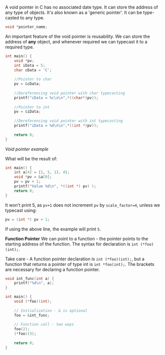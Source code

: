 A void pointer in C has no associated date type. It can store the address of any type of objects. It's also known as a 'generic pointer'. It can be type-casted to any type.
```c
void *pointer_name;
```
An important feature of the void pointer is reusability. We can store the address of **any** object, and whenever required we can typecast it to a required type.

```c
int main() { 
	void *pv; 
	int iData = 5; 
	char cData = 'C'; 
	
	//Pointer to char 
	pv = &cData; 
	
	//Dereferencing void pointer with char typecasting 
	printf("cData = %c\n\n",*((char*)pv)); 
	
	//Pointer to int 
	pv = &iData; 
	
	//Dereferencing void pointer with int typecasting 
	printf("iData = %d\n\n",*((int *)pv)); 
	
	return 0;
}
```
*Void pointer example*

What will be the result of:
```C
int main() { 
	int a[4] = {1, 5, 13, 4};
	void *pv = &a[0]; 
	pv = pv + 1; 
	printf("Value %d\n", *((int *) pv) ); 
	return 0; 
}
```
It won't print 5, as `pv+1` does not increment `pv` by `scale_factor=4`, unless we typecast using:
```c
pv = (int *) pv + 1;
```
If using the above line, the example will print `5`.

**Function Pointer**
We can point to a function - the pointer points to the starting address of the function. The syntax for declaration is `int (*foo)(int);`.

Take care - A function pointer declaration is `int (*foo)(int);`, but a function that returns a pointer of type int is `int *foo(int);`. The brackets are necessary for declaring a function pointer.

```c
void int_func(int a) {
	printf("%d\n", a); 
} 

int main() { 
	void (*foo)(int); 
	
	// Initialization - & is optional 
	foo = &int_func;
	 
	// Function call - two ways
	foo(2); 
	(*foo)(3);
	
	return 0; 
}
```
